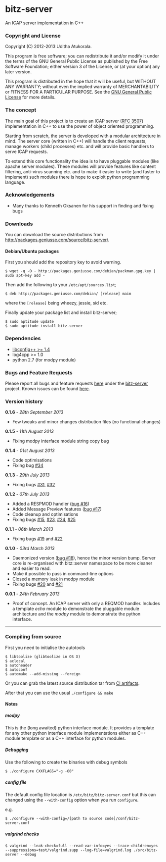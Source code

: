 bitz-server
===========

An ICAP server implementation in C++

### Copyright and License

Copyright (C) 2012-2013 Uditha Atukorala.

This program is free software; you can redistribute it and/or modify
it under the terms of the GNU General Public License as published by
the Free Software Foundation; either version 3 of the License, or
(at your option) any later version.

This program is distributed in the hope that it will be useful,
but WITHOUT ANY WARRANTY; without even the implied warranty of
MERCHANTABILITY or FITNESS FOR A PARTICULAR PURPOSE.  See the
[GNU General Public License](http://gnu.org/licenses/gpl.html)
for more details.


### The concept

The main goal of this project is to create an ICAP server
([RFC 3507](http://www.ietf.org/rfc/rfc3507.txt)) implementation in C++
to use the power of object oriented programming.

Starting from scratch, the server is developed with a modular architecture in mind.
The server core (written in C++) will handle the client requests, manage workers
(child processes) etc. and will provide basic handlers to serve ICAP requests.

To extend this core functionality the idea is to have pluggable modules (like apache
server modules). These modules will provide features like content filtering, anti-virus
scanning etc. and to make it easier to write (and faster to implement) such modules
there is hope to exploit python programming language.


### Acknowledgements

* Many thanks to Kenneth Oksanen for his support in finding and fixing bugs


### Downloads
You can download the source distributions from http://packages.geniusse.com/source/bitz-server/.


#### Debian/Ubuntu packages
First you should add the repository key to avoid warning.

	$ wget -q -O - http://packages.geniusse.com/debian/packman.gpg.key | sudo apt-key add -

Then add the following to your `/etc/apt/sources.list`;

	$ deb http://packages.geniusse.com/debian/ [release] main

where the `[release]` being wheezy, jessie, sid etc.

Finally update your package list and install bitz-server;

	$ sudo aptitude update
	$ sudo aptitude install bitz-server


### Dependencies

* [libconfig++ >= 1.4](http://www.hyperrealm.com/libconfig/)
* log4cpp >= 1.0
* python 2.7 (for modpy module)


### Bugs and Feature Requests

Please report all bugs and feature requests [here](http://bugs.geniusse.com/) under the
[bitz-server](http://bugs.geniusse.com/enter_bug.cgi?product=bitz-server) project.
Known issues can be found [here](http://bugs.geniusse.com/buglist.cgi?query_format=specific&order=relevance%20desc&bug_status=__open__&product=bitz-server&list_id=36).


### Version history

__0.1.6__ - _28th September 2013_
*   Few tweaks and minor changes distribution files (no functional changes)

__0.1.5__ - _11th August 2013_
*   Fixing modpy interface module string copy bug

__0.1.4__ - _01st August 2013_
*   Code optimisations
*   Fixing bug [#34](http://bugs.geniusse.com/show_bug.cgi?id=34)

__0.1.3__ - _29th July 2013_
*   Fixing bugs
	[#31](http://bugs.geniusse.com/show_bug.cgi?id=31),
	[#32](http://bugs.geniusse.com/show_bug.cgi?id=32)

__0.1.2__ - _07th July 2013_
*   Added a RESPMOD handler ([bug #16](http://bugs.geniusse.com/show_bug.cgi?id=16))
*   Added Message Preview features ([bug #17](http://bugs.geniusse.com/show_bug.cgi?id=17))
*   Code cleanup and optimisations
*   Fixing bugs [#15](http://bugs.geniusse.com/show_bug.cgi?id=15),
	[#23](http://bugs.geniusse.com/show_bug.cgi?id=23),
	[#24](http://bugs.geniusse.com/show_bug.cgi?id=24),
	[#25](http://bugs.geniusse.com/show_bug.cgi?id=25)

__0.1.1__ - _06th March 2013_
*   Fixing bugs [#19](http://bugs.geniusse.com/show_bug.cgi?id=19) and [#22](http://bugs.geniusse.com/show_bug.cgi?id=22)

__0.1.0__ - _03rd March 2013_

*   Daemonized version ([bug #18](http://bugs.geniusse.com/show_bug.cgi?id=18)), hence
	the minor version bump. Server core is re-organised with bitz::server namespace to
	be more cleaner and easier to read.
*   Make it possible to pass in command-line options
*   Closed a memory leak in modpy module
*   Fixing bugs [#20](http://bugs.geniusse.com/show_bug.cgi?id=20) and [#21](http://bugs.geniusse.com/show_bug.cgi?id=21)


__0.0.1__ - _24th February 2013_

*   Proof of concept. An ICAP server with only a REQMOD handler. Includes a template
	_echo_ module to demonstrate the pluggable module architecture and the _modpy_ module
	to demonstrate the python interface.

---------------------------------------


### Compiling from source

First you need to initialise the autotools

	$ libtoolize (glibtoolize in OS X)
	$ aclocal
	$ autoheader
	$ autoconf
	$ automake --add-missing --foreign

Or you can grab the latest source distribution tar from [CI artifacts](http://jenkins.geniusse.com/job/bitz-server/).

After that you can use the usual `./configure && make`


#### Notes
##### modpy
This is the (long awaited) python interface module. It provides a template for any
other python interface module implementations either as C++ module template or as
a C++ interface for python modules.


##### Debugging

Use the following to create the binaries with debug symbols

	$ ./configure CXXFLAGS="-g -O0"


##### config file

The default config file location is `/etc/bitz/bitz-server.conf` but this can
changed using the `--with-config` option when you run `configure`.

e.g.

	$ ./configure --with-config=/[path to source code]/conf/bitz-server.conf


##### valgrind checks

	$ valgrind --leak-check=full --read-var-info=yes --trace-children=yes --suppressions=test/valgrind.supp --log-file=valgrind.log ./src/bitz-server --debug

